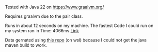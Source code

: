 Tested with Java 22 on https://www.graalvm.org/

Requires graalvm due to the pair class.

Runs in about 12 seconds on my machine. The fastest Code I could run on my system ran in Time: 4066ms
[Link](https://github.com/gunnarmorling/1brc/blob/main/src/main/java/dev/morling/onebrc/CalculateAverage_gonix.java)

Data gernated using [this repo](https://github.com/dannyvankooten/1brc#submitting) (on wsl) because I could not get the java maven build to work. 
